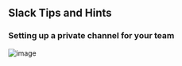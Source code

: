 ## Slack Tips and Hints
### Setting up a private channel for your team
![image](../resources/how-to-create-a-private-channel.jpeg)